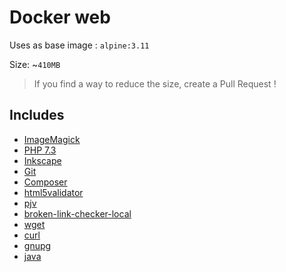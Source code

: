 # Docker web

Uses as base image : `alpine:3.11`

Size: ~`410MB`
> If you find a way to reduce the size, create a Pull Request !

## Includes
- [ImageMagick](https://www.imagemagick.org/)
- [PHP 7.3](http://www.php.net/ChangeLog-7.php)
- [Inkscape](https://inkscape.org/)
- [Git](https://git-scm.com/)
- [Composer](https://getcomposer.org/)
- [html5validator](https://github.com/svenkreiss/html5validator)
- [pjv](https://github.com/hvnsweeting/pjv)
- [broken-link-checker-local](https://github.com/LukasHechenberger/broken-link-checker-local)
- [wget](https://www.gnu.org/software/wget/)
- [curl](https://curl.haxx.se/)
- [gnupg](https://www.gnupg.org/)
- [java](https://www.java.com/)
